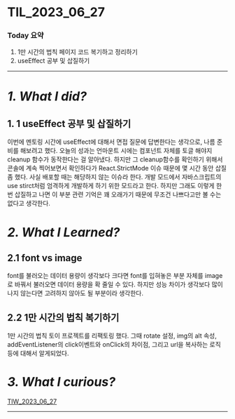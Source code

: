 # TIL_2023_06_27

### Today 요약

1. 1만 시간의 법칙 페이지 코드 복기하고 정리하기
2. useEffect 공부 및 삽질하기

---

# **_1. What I did?_**

## 1. 1 useEffect 공부 및 삽질하기

이번에 멘토링 시간에 useEffect에 대해서 면접 질문에 답변한다는 생각으로, 나름 준비를 해보려고 했다. 오늘의 성과는 언마운트 시에는 컴포넌트 자체를 토글 해야지 cleanup 함수가 동작한다는 걸 알아냈다. 하지만 그 cleanup함수를 확인하기 위해서 콘솔에 계속 찍어보면서 확인하다가 React.StrictMode 이슈 때문에 몇 시간 동안 삽질 좀 했다. 사실 배포할 때는 해당하지 않는 이슈라 한다. 개발 모드에서 자바스크립트의 use stirct처럼 엄격하게 개발하게 하기 위한 모드라고 한다. 하지만 그래도 이렇게 한 번 삽질하고 나면 이 부분 관련 기억은 꽤 오래가기 때문에 무조건 나쁘다고만 볼 수는 없다고 생각한다.

# _2. What I Learned?_

## 2.1 font vs image

font를 불러오는 데이터 용량이 생각보다 크다면 font를 입혀놓은 부분 자체를 image로 바꿔서 불러오면 데이터 용량을 확 줄일 수 있다. 하지만 성능 차이가 생각보다 많이 나지 않는다면 고려하지 않아도 될 부분이라 생각한다.

## 2.2 1만 시간의 법칙 복기하기

1만 시간의 법칙 토이 프로젝트를 리팩토링 했다. 그때 rotate 설정, img의 alt 속성, addEventListener의 click이벤트와 onClick의 차이점, 그리고 url을 복사하는 로직 등에 대해서 알게되었다.

# _3. What I curious?_

[TIW_2023_06_27](https://www.notion.so/TIW_2023_06_27-de87b14b455e4f52815d23a1bea63c46?pvs=21)

---
